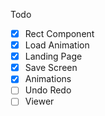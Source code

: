 Todo
- [x] Rect Component
- [x] Load Animation
- [x] Landing Page
- [x] Save Screen
- [x] Animations
- [ ] Undo Redo
- [ ] Viewer